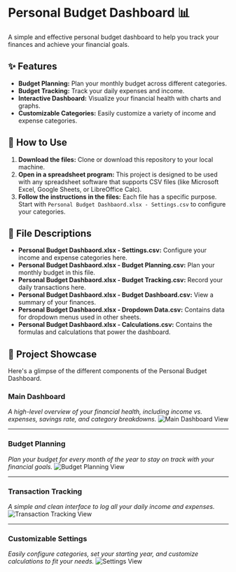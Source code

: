 # Personal Budget Dashboard 📊

A simple and effective personal budget dashboard to help you track your finances and achieve your financial goals.

## ✨ Features

* **Budget Planning:** Plan your monthly budget across different categories.
* **Budget Tracking:** Track your daily expenses and income.
* **Interactive Dashboard:** Visualize your financial health with charts and graphs.
* **Customizable Categories:** Easily customize a variety of income and expense categories.

## 🚀 How to Use

1.  **Download the files:** Clone or download this repository to your local machine.
2.  **Open in a spreadsheet program:** This project is designed to be used with any spreadsheet software that supports CSV files (like Microsoft Excel, Google Sheets, or LibreOffice Calc).
3.  **Follow the instructions in the files:** Each file has a specific purpose. Start with `Personal Budget Dashbaord.xlsx - Settings.csv` to configure your categories.

## 📁 File Descriptions

* **Personal Budget Dashbaord.xlsx - Settings.csv:** Configure your income and expense categories here.
* **Personal Budget Dashbaord.xlsx - Budget Planning.csv:** Plan your monthly budget in this file.
* **Personal Budget Dashbaord.xlsx - Budget Tracking.csv:** Record your daily transactions here.
* **Personal Budget Dashbaord.xlsx - Budget Dashboard.csv:** View a summary of your finances.
* **Personal Budget Dashbaord.xlsx - Dropdown Data.csv:** Contains data for dropdown menus used in other sheets.
* **Personal Budget Dashbaord.xlsx - Calculations.csv:** Contains the formulas and calculations that power the dashboard.

## 📸 Project Showcase

Here's a glimpse of the different components of the Personal Budget Dashboard.

### Main Dashboard
*A high-level overview of your financial health, including income vs. expenses, savings rate, and category breakdowns.*
![Main Dashboard View](./assets/dashboard.png)

---

### Budget Planning
*Plan your budget for every month of the year to stay on track with your financial goals.*
![Budget Planning View](./assets/planning.png)

---

### Transaction Tracking
*A simple and clean interface to log all your daily income and expenses.*
![Transaction Tracking View](./assets/tracking.png)

---

### Customizable Settings
*Easily configure categories, set your starting year, and customize calculations to fit your needs.*
![Settings View](./assets/settings.png)
